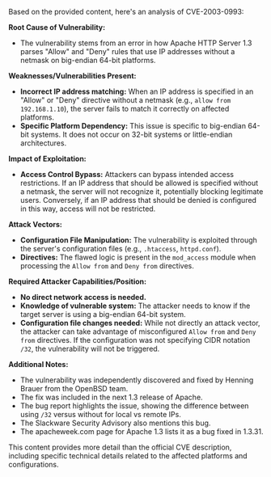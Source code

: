 Based on the provided content, here's an analysis of CVE-2003-0993:

**Root Cause of Vulnerability:**
- The vulnerability stems from an error in how Apache HTTP Server 1.3 parses "Allow" and "Deny" rules that use IP addresses without a netmask on big-endian 64-bit platforms.

**Weaknesses/Vulnerabilities Present:**
- **Incorrect IP address matching:** When an IP address is specified in an "Allow" or "Deny" directive without a netmask (e.g., `allow from 192.168.1.10`), the server fails to match it correctly on affected platforms.
- **Specific Platform Dependency:** This issue is specific to big-endian 64-bit systems. It does not occur on 32-bit systems or little-endian architectures.

**Impact of Exploitation:**
- **Access Control Bypass:** Attackers can bypass intended access restrictions. If an IP address that should be allowed is specified without a netmask, the server will not recognize it, potentially blocking legitimate users. Conversely, if an IP address that should be denied is configured in this way, access will not be restricted.

**Attack Vectors:**
- **Configuration File Manipulation:** The vulnerability is exploited through the server's configuration files (e.g., `.htaccess`, `httpd.conf`).
- **Directives:** The flawed logic is present in the `mod_access` module when processing the `Allow from` and `Deny from` directives.

**Required Attacker Capabilities/Position:**
- **No direct network access is needed.**
- **Knowledge of vulnerable system:** The attacker needs to know if the target server is using a big-endian 64-bit system.
- **Configuration file changes needed:** While not directly an attack vector, the attacker can take advantage of misconfigured `Allow from` and `Deny from` directives. If the configuration was not specifying CIDR notation `/32`, the vulnerability will not be triggered.

**Additional Notes:**
- The vulnerability was independently discovered and fixed by Henning Brauer from the OpenBSD team.
- The fix was included in the next 1.3 release of Apache.
- The bug report highlights the issue, showing the difference between using `/32` versus without for local vs remote IPs.
- The Slackware Security Advisory also mentions this bug.
- The apacheweek.com page for Apache 1.3 lists it as a bug fixed in 1.3.31.

This content provides more detail than the official CVE description, including specific technical details related to the affected platforms and configurations.